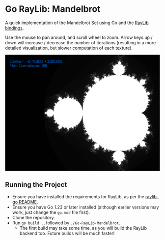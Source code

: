 # Go RayLib: Mandelbrot 

A quick implementation of the Mandelbrot Set using Go and the [RayLib bindings](https://github.com/gen2brain/raylib-go). 

Use the mouse to pan around, and scroll wheel to zoom. Arrow keys up / down will increase / decrease the number of iterations (resulting in a more detailed visualization, but slower computation of each texture).

![An example screenshot of the program](images/example.png)

## Running the Project

- Ensure you have installed the requirements for RayLib, as per the [raylib-go README](https://github.com/gen2brain/raylib-go).
- Ensure you have Go 1.23 or later installed (although earlier versions may work, just change the `go.mod` file first).
- Clone the repository.
- Run `go build .`, followed by `./Go-RayLib-Mandelbrot`. 
    - The first build may take some time, as you will build the RayLib backend too. Future builds will be much faster!
